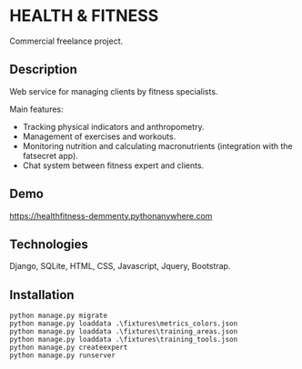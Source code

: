 # HEALTH & FITNESS

Commercial freelance project.

## Description

Web service for managing clients by fitness specialists.

Main features:
- Tracking physical indicators and anthropometry.
- Management of exercises and workouts.
- Monitoring nutrition and calculating macronutrients (integration with the fatsecret app).
- Chat system between fitness expert and clients.

## Demo

https://healthfitness-demmenty.pythonanywhere.com

## Technologies

Django, SQLite, HTML, CSS, Javascript, Jquery, Bootstrap.

## Installation
```
python manage.py migrate
python manage.py loaddata .\fixtures\metrics_colors.json
python manage.py loaddata .\fixtures\training_areas.json
python manage.py loaddata .\fixtures\training_tools.json
python manage.py createexpert
python manage.py runserver
```